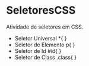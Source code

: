 # SeletoresCSS
Atividade de seletores em CSS.
  - Seletor Universal *{
    }
  - Seletor de Elemento p{
    }
  - Seletor de Id #id{
    }
  - Seletor de Class .class{
    }
